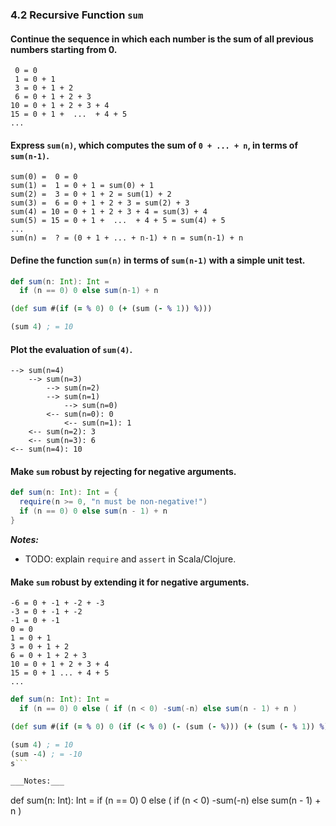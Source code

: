 ### 4.2 Recursive Function `sum`

#### Continue the sequence in which each number is the sum of all previous numbers starting from 0.

```
 0 = 0
 1 = 0 + 1
 3 = 0 + 1 + 2
 6 = 0 + 1 + 2 + 3
10 = 0 + 1 + 2 + 3 + 4
15 = 0 + 1 +  ...  + 4 + 5
...
```

#### Express `sum(n)`, which computes the sum of `0 + ... + n`, in terms of `sum(n-1)`.

```
sum(0) =  0 = 0
sum(1) =  1 = 0 + 1 = sum(0) + 1
sum(2) =  3 = 0 + 1 + 2 = sum(1) + 2
sum(3) =  6 = 0 + 1 + 2 + 3 = sum(2) + 3
sum(4) = 10 = 0 + 1 + 2 + 3 + 4 = sum(3) + 4
sum(5) = 15 = 0 + 1 +  ...  + 4 + 5 = sum(4) + 5
...
sum(n) =  ? = (0 + 1 + ... + n-1) + n = sum(n-1) + n
```

#### Define the function `sum(n)` in terms of `sum(n-1)` with a simple unit test.

```scala
def sum(n: Int): Int =
  if (n == 0) 0 else sum(n-1) + n
```

```clojure
(def sum #(if (= % 0) 0 (+ (sum (- % 1)) %)))

(sum 4) ; = 10
```

#### Plot the evaluation of `sum(4)`.

```
--> sum(n=4)
    --> sum(n=3)
        --> sum(n=2)
	    --> sum(n=1)
	        --> sum(n=0)
		<-- sum(n=0): 0
            <-- sum(n=1): 1
	<-- sum(n=2): 3
    <-- sum(n=3): 6
<-- sum(n=4): 10
```

#### Make `sum` robust by rejecting for negative arguments.

```scala
def sum(n: Int): Int = {
  require(n >= 0, "n must be non-negative!")
  if (n == 0) 0 else sum(n - 1) + n
}
```
___Notes:___

* TODO: explain `require` and `assert` in Scala/Clojure.

#### Make `sum` robust by extending it for negative arguments.

```
-6 = 0 + -1 + -2 + -3
-3 = 0 + -1 + -2
-1 = 0 + -1
0 = 0
1 = 0 + 1
3 = 0 + 1 + 2
6 = 0 + 1 + 2 + 3
10 = 0 + 1 + 2 + 3 + 4
15 = 0 + 1 ... + 4 + 5
...
```

```scala
def sum(n: Int): Int =
  if (n == 0) 0 else ( if (n < 0) -sum(-n) else sum(n - 1) + n )
```

```clojure
(def sum #(if (= % 0) 0 (if (< % 0) (- (sum (- %))) (+ (sum (- % 1)) %))))

(sum 4) ; = 10
(sum -4) ; = -10
s```

___Notes:___
```
def sum(n: Int): Int =
  if (n == 0) 0 else ( if (n < 0) -sum(-n) else sum(n - 1) + n )
```
